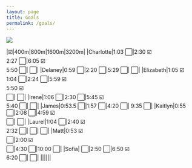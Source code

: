 ```yaml
---
layout: page
title: Goals
permalink: /goals/
---
```


![]({{site.baseurl}}/images/2024TrackAQ.png)

|:ballot_box_with_check:|400m|800m|1600m|3200m|
|Charlotte|1:03 :white_large_square:|2:30 :ballot_box_with_check: <br> 2:27 :white_large_square:|6:05 :ballot_box_with_check: <br> 5:50 :white_large_square:| :white_large_square:|
|Delaney|0:59 :white_large_square:|2:20 :white_large_square:|5:29 :white_large_square:| :white_large_square:|
|Elizabeth|1:05 :ballot_box_with_check: <br> 1:04 :white_large_square:|2:24 :white_large_square:|5:59 :ballot_box_with_check: <br> 5:50 :ballot_box_with_check: <br> :white_large_square:| :white_large_square:|
|Irene|1:06 :white_large_square:|2:30 :white_large_square:|5:45 :ballot_box_with_check: <br> 5:40 :white_large_square:| :white_large_square:|
|James|0:53.5 :white_large_square:|1:57 :white_large_square:|4:20 :white_large_square:| 9:35 :white_large_square:|
|Kaitlyn|0:55 :white_large_square:|2:08 :white_large_square:|4:59 :ballot_box_with_check: <br> :white_large_square:| :white_large_square:|
|Laurel|1:04 :white_large_square:|2:40 :ballot_box_with_check: <br> 2:32 :white_large_square:| :white_large_square:| :white_large_square:|
|Matt|0:53 :ballot_box_with_check: <br> :white_large_square:|2:00 :ballot_box_with_check: <br> :white_large_square:|4:30 :white_large_square:|10:00 :white_large_square:|
|Sofia| :white_large_square:|2:50 :white_large_square:|6:50 :ballot_box_with_check: <br> 6:20 :white_large_square:| :white_large_square:|
||||||




